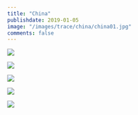 ```yaml
---
title: "China"
publishdate: 2019-01-05
image: "/images/trace/china/china01.jpg"
comments: false
---
```


![](/tongtong/images/trace/china/china01.jpg)


![](/tongtong/images/trace/china/china02.jpg)


![](/tongtong/images/trace/china/china03.jpg)


![](/tongtong/images/trace/china/china04.jpg)


![](/tongtong/images/trace/china/china05.jpg)